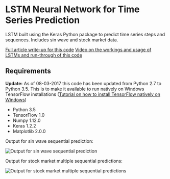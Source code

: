 # LSTM Neural Network for Time Series Prediction

LSTM built using the Keras Python package to predict time series steps and sequences. Includes sin wave and stock market data.

[Full article write-up for this code](http://www.jakob-aungiers.com/articles/a/LSTM-Neural-Network-for-Time-Series-Prediction)
[Video on the workings and usage of LSTMs and run-through of this code](https://www.youtube.com/watch?v=2np77NOdnwk)

## Requirements
**Update:** As of 08-03-2017 this code has been updated from Python 2.7 to Python 3.5.
This is to make it available to run natively on Windows TensorFlow installations ([Tutorial on how to install TensorFlow natively on Windows](http://www.jakob-aungiers.com/articles/a/Installing-TensorFlow-GPU-Natively%C2%A0on-Windows-10))

* Python 3.5
* TensorFlow 1.0
* Numpy 1.12.0
* Keras 1.2.2
* Matplotlib 2.0.0

Output for sin wave sequential prediction:

![Output for sin wave sequential prediction](http://jakob-aungiers.com/jakob-aungiers/public/img/article/lstm-neural-network-timeseries/sinseqprediction.png)

Output for stock market multiple sequential predictions:

![Output for stock market multiple sequential predictions](http://jakob-aungiers.com/jakob-aungiers/public/img/article/lstm-neural-network-timeseries/stockmultseqprediction.png)